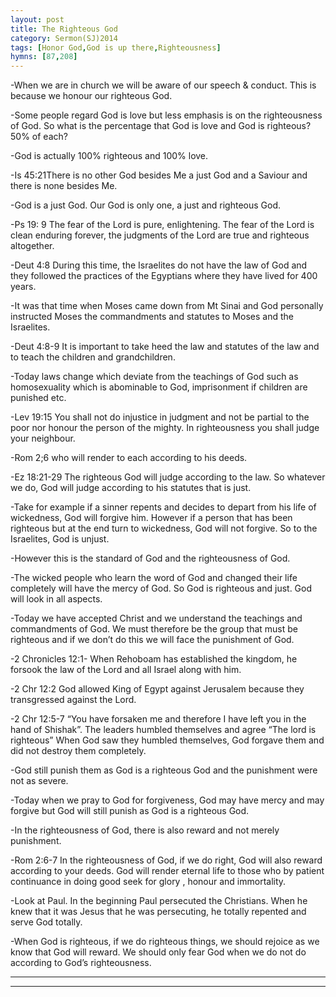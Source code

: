 ```yaml
---
layout: post
title: The Righteous God
category: Sermon(SJ)2014
tags: [Honor God,God is up there,Righteousness]
hymns: [87,208]
---
```

-When we are in church we will be aware of our speech & conduct. This is because we honour our righteous God. 

-Some people regard God is love but less emphasis is on the righteousness of God. So what is the percentage that God is love and God is righteous? 50% of each?

-God is actually 100% righteous and 100% love. 

-Is 45:21There is no other God besides Me a just God and a Saviour and there is none besides Me. 

-God is a just God. Our God is only one, a just and righteous God.

-Ps 19: 9  The fear of the Lord is pure, enlightening. The fear of the Lord is clean enduring forever, the judgments of the Lord are true and righteous altogether.

-Deut 4:8 During this time, the Israelites do not have the law of God and they followed the practices of the Egyptians where they have lived for 400 years. 

-It was that time when Moses came down from Mt Sinai and God personally instructed Moses the commandments and statutes to Moses and the Israelites.

-Deut 4:8-9 It is important to take heed the law and statutes of the law and to teach the children and grandchildren.

-Today laws change which deviate from the teachings of God such as homosexuality which is abominable to God, imprisonment if children are punished etc.

-Lev 19:15 You shall not do injustice in judgment and not be partial to the poor nor honour the person of the mighty. In righteousness you shall judge your neighbour. 

-Rom 2;6 who will render to each according to his deeds. 

-Ez 18:21-29 The righteous God will judge according to the law. So whatever we do, God will judge according to his statutes that is just. 

-Take for example if a sinner repents and decides to depart from his life of wickedness,  God will forgive him. However if a person that has been righteous but at the end turn to wickedness, God will not forgive. So to the Israelites, God is unjust. 

-However this is the standard of God and the righteousness of God.

-The wicked people who learn the word of God and changed their life completely will have the mercy of God. So God is righteous and just. God will look in all aspects.

-Today we have accepted Christ and we understand the teachings and commandments of God. We must therefore be the group that must be righteous and if we don’t do this we will face the punishment of God.

-2 Chronicles 12:1- When Rehoboam has established the kingdom, he forsook the law of the Lord and all Israel along with him. 

-2 Chr 12:2 God allowed King of Egypt against Jerusalem because they transgressed against the Lord.

-2 Chr 12:5-7 “You have forsaken me and therefore I have left you in the hand of Shishak”. The leaders humbled themselves and agree “The lord is righteous” When God saw they humbled themselves, God forgave them and did not destroy them completely. 

-God still punish them as God is a righteous God and the punishment were not as severe.

-Today when we pray to God for forgiveness, God may have mercy and may forgive but God will still punish as God is a righteous God. 

-In the righteousness of God, there is also reward and not merely punishment. 

-Rom 2:6-7 In the righteousness of God, if we do right, God will also reward according to your deeds. God will render eternal life to those who by patient continuance in doing good seek for glory , honour and immortality. 

-Look at Paul. In the beginning Paul persecuted the Christians. When he knew that it was Jesus that he was persecuting, he totally repented and serve God totally.

-When God is righteous, if we do righteous things, we should rejoice as we know that God will reward. We should only fear God when we do not do according to God’s righteousness. 



----
****

